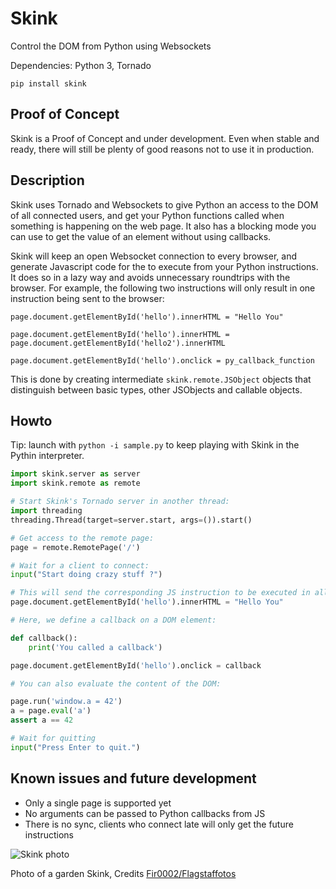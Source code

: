 Skink
=====

Control the DOM from Python using Websockets

Dependencies: Python 3, Tornado

```
pip install skink
```

Proof of Concept
---

Skink is a Proof of Concept and under development. Even when stable and ready, there will still be plenty of good reasons not to use it in production.

Description
---

Skink uses Tornado and Websockets to give Python an access to the DOM of all connected users, and get your Python functions called when something is happening on the web page. It also has a blocking mode you can use to get the value of an element without using callbacks.

Skink will keep an open Websocket connection to every browser, and generate Javascript code for the to execute from your Python instructions. It does so in a lazy way and avoids unnecessary roundtrips with the browser. For example, the following two instructions will only result in one instruction being sent to the browser:

```
page.document.getElementById('hello').innerHTML = "Hello You"
```

```
page.document.getElementById('hello').innerHTML = page.document.getElementById('hello2').innerHTML
```

```
page.document.getElementById('hello').onclick = py_callback_function
```

This is done by creating intermediate `skink.remote.JSObject` objects that distinguish between basic types, other JSObjects and callable objects.

Howto
---

Tip: launch with `python -i sample.py` to keep playing with Skink in the Pythin interpreter.

```python
import skink.server as server
import skink.remote as remote

# Start Skink's Tornado server in another thread:
import threading
threading.Thread(target=server.start, args=()).start()

# Get access to the remote page:
page = remote.RemotePage('/')

# Wait for a client to connect:
input("Start doing crazy stuff ?")

# This will send the corresponding JS instruction to be executed in all connected browsers
page.document.getElementById('hello').innerHTML = "Hello You"

# Here, we define a callback on a DOM element:

def callback():
    print('You called a callback')

page.document.getElementById('hello').onclick = callback

# You can also evaluate the content of the DOM:

page.run('window.a = 42')
a = page.eval('a')
assert a == 42

# Wait for quitting
input("Press Enter to quit.")
```

Known issues and future development
---

* Only a single page is supported yet
* No arguments can be passed to Python callbacks from JS
* There is no sync, clients who connect late will only get the future instructions

![Skink photo](https://upload.wikimedia.org/wikipedia/commons/thumb/4/41/Garden_skink.jpg/800px-Garden_skink.jpg)

Photo of a garden Skink, Credits [Fir0002/Flagstaffotos](https://commons.wikimedia.org/wiki/File:Garden_skink.jpg)

